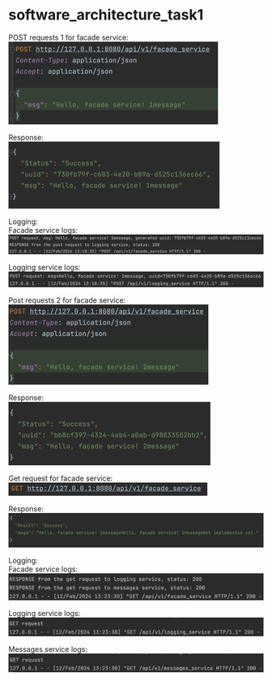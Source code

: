 # software_architecture_task1

POST requests 1 for facade service:<br>
![img.png](readme_images/img.png)

Response:<br>
![img_1.png](readme_images/img_1.png)

Logging:<br>
Facade service logs:<br>
![img_2.png](readme_images/img_2.png)

Logging service logs:<br>
![img_3.png](readme_images/img_3.png)

Post requests 2 for facade service:<br>
![img_4.png](readme_images/img_4.png)

Response:<br>
![img_5.png](readme_images/img_5.png)

Get request for facade service:<br>
![img_6.png](readme_images/img_6.png)

Response:<br>
![img_7.png](readme_images/img_7.png)

Logging:<br>
Facade service logs:<br>
![img_8.png](readme_images/img_8.png)

Logging service logs:<br>
![img_9.png](readme_images/img_9.png)

Messages service logs:<br>
![img_10.png](readme_images/img_10.png)

